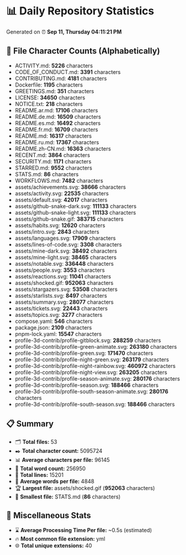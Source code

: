 # 📊 Daily Repository Statistics
Generated on ⏰ **Sep 11, Thursday 04:11:21 PM**

## 📂 File Character Counts (Alphabetically)
- ACTIVITY.md: **5226** characters
- CODE_OF_CONDUCT.md: **3391** characters
- CONTRIBUTING.md: **4181** characters
- Dockerfile: **1195** characters
- GREETINGS.md: **351** characters
- LICENSE: **34650** characters
- NOTICE.txt: **218** characters
- README.ar.md: **17106** characters
- README.de.md: **16509** characters
- README.es.md: **16492** characters
- README.fr.md: **16709** characters
- README.md: **16317** characters
- README.ru.md: **17367** characters
- README.zh-CN.md: **16363** characters
- RECENT.md: **3864** characters
- SECURITY.md: **1171** characters
- STARRED.md: **9552** characters
- STATS.md: **86** characters
- WORKFLOWS.md: **7482** characters
- assets/achievements.svg: **38666** characters
- assets/activity.svg: **22535** characters
- assets/default.svg: **42017** characters
- assets/github-snake-dark.svg: **111133** characters
- assets/github-snake-light.svg: **111133** characters
- assets/github-snake.gif: **383715** characters
- assets/habits.svg: **12620** characters
- assets/intro.svg: **2843** characters
- assets/languages.svg: **17909** characters
- assets/lines-of-code.svg: **3308** characters
- assets/mine-dark.svg: **38492** characters
- assets/mine-light.svg: **38465** characters
- assets/notable.svg: **336448** characters
- assets/people.svg: **3553** characters
- assets/reactions.svg: **11041** characters
- assets/shocked.gif: **952063** characters
- assets/stargazers.svg: **53508** characters
- assets/starlists.svg: **8497** characters
- assets/summary.svg: **28077** characters
- assets/tickets.svg: **22443** characters
- assets/topics.svg: **3277** characters
- compose.yaml: **546** characters
- package.json: **2109** characters
- pnpm-lock.yaml: **15547** characters
- profile-3d-contrib/profile-gitblock.svg: **288259** characters
- profile-3d-contrib/profile-green-animate.svg: **263180** characters
- profile-3d-contrib/profile-green.svg: **171470** characters
- profile-3d-contrib/profile-night-green.svg: **263179** characters
- profile-3d-contrib/profile-night-rainbow.svg: **460972** characters
- profile-3d-contrib/profile-night-view.svg: **263205** characters
- profile-3d-contrib/profile-season-animate.svg: **280176** characters
- profile-3d-contrib/profile-season.svg: **188466** characters
- profile-3d-contrib/profile-south-season-animate.svg: **280176** characters
- profile-3d-contrib/profile-south-season.svg: **188466** characters

## 📋 Summary
- 🗂️ **Total files:** 53
- ✒️ **Total character count:** 5095724
- 📊 **Average characters per file:** 96145
- 📝 **Total word count:** 256950
- 🧾 **Total lines:** 15201
- 📐 **Average words per file:** 4848
- 🏆 **Largest file:** assets/shocked.gif (**952063** characters)
- 🥉 **Smallest file:** STATS.md (**86** characters)

## 🌟 Miscellaneous Stats
- ⌛ **Average Processing Time Per file:** ~0.5s (estimated)
- 🔥 **Most common file extension:** yml
- 🌐 **Total unique extensions:** 40
